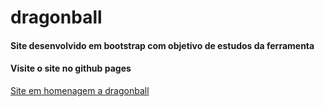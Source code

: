 # dragonball
#### Site desenvolvido em bootstrap com objetivo de estudos da ferramenta

#### Visite o site no github pages
[Site em homenagem a dragonball](https://luisfellipe.github.io/dragonball/)
